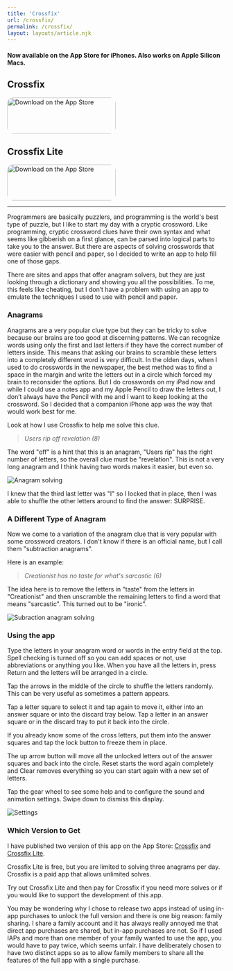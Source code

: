 ```yaml
---
title: 'Crossfix'
url: /crossfix/
permalink: /crossfix/
layout: layouts/article.njk
---
```


#### Now available on the App Store for iPhones. Also works on Apple Silicon Macs.

## Crossfix

<a href="https://apps.apple.com/us/app/crossfix/id1526235954?itsct=apps_box&amp;itscg=30200" style="display: inline-block; overflow: hidden; border-top-left-radius: 13px; border-top-right-radius: 13px; border-bottom-right-radius: 13px; border-bottom-left-radius: 13px; width: 250px; height: 83px;"><img src="https://tools.applemediaservices.com/api/badges/download-on-the-app-store/white/en-US?size=250x83&amp;releaseDate=1522281600&h=316183e4d473a49a7fc392abccb65adb" alt="Download on the App Store" style="border-top-left-radius: 13px; border-top-right-radius: 13px; border-bottom-right-radius: 13px; border-bottom-left-radius: 13px; width: 250px; height: 83px; margin: unset; border: unset;"></a>

## Crossfix Lite

<a href="https://apps.apple.com/us/app/crossfix-lite/id1526236100?itsct=apps_box&amp;itscg=30200" style="display: inline-block; overflow: hidden; border-top-left-radius: 13px; border-top-right-radius: 13px; border-bottom-right-radius: 13px; border-bottom-left-radius: 13px; width: 250px; height: 83px;"><img src="https://tools.applemediaservices.com/api/badges/download-on-the-app-store/black/en-US?size=250x83&amp;releaseDate=1522281600&h=316183e4d473a49a7fc392abccb65adb" alt="Download on the App Store" style="border-top-left-radius: 13px; border-top-right-radius: 13px; border-bottom-right-radius: 13px; border-bottom-left-radius: 13px; width: 250px; height: 83px; margin: unset; border: unset;"></a>

---

Programmers are basically puzzlers, and programming is the world's best type of puzzle, but I like to start my day with a cryptic crossword. Like programming, cryptic crossword clues have their own syntax and what seems like gibberish on a first glance, can be parsed into logical parts to take you to the answer. But there are aspects of solving crosswords that were easier with pencil and paper, so I decided to write an app to help fill one of those gaps.

There are sites and apps that offer anagram solvers, but they are just looking through a dictionary and showing you all the possibilities. To me, this feels like cheating, but I don’t have a problem with using an app to emulate the techniques I used to use with pencil and paper.

### Anagrams

Anagrams are a very popular clue type but they can be tricky to solve because our brains are too good at discerning patterns. We can recognize words using only the first and last letters if they have the correct number of letters inside. This means that asking our brains to scramble these letters into a completely different word is very difficult. In the olden days, when I used to do crosswords in the newspaper, the best method was to find a space in the margin and write the letters out in a circle which forced my brain to reconsider the options. But I do crosswords on my iPad now and while I could use a notes app and my Apple Pencil to draw the letters out, I don’t always have the Pencil with me and I want to keep looking at the crossword. So I decided that a companion iPhone app was the way that would work best for me.

Look at how I use Crossfix to help me solve this clue.

> _Users rip off revelation (8)_

The word "off" is a hint that this is an anagram, "Users rip" has the right number of letters, so the overall clue must be "revelation". This is not a very long anagram and I think having two words makes it easier, but even so.

![Anagram solving][i1]

I knew that the third last letter was "I" so I locked that in place, then I was able to shuffle the other letters around to find the answer: SURPRISE.

### A Different Type of Anagram

Now we come to a variation of the anagram clue that is very popular with some crossword creators. I don't know if there is an official name, but I call them "subtraction anagrams".

Here is an example:

> _Creationist has no taste for what's sarcastic (6)_

The idea here is to remove the letters in "taste" from the letters in "Creationist" and then unscramble the remaining letters to find a word that means "sarcastic". This turned out to be "ironic".

![Subraction anagram solving][i2]

### Using the app

Type the letters in your anagram word or words in the entry field at the top. Spell checking is turned off so you can add spaces or not, use abbreviations or anything you like. When you have all the letters in, press Return and the letters will be arranged in a circle.

Tap the arrows in the middle of the circle to shuffle the letters randomly. This can be very useful as sometimes a pattern appears.

Tap a letter square to select it and tap again to move it, either into an answer square or into the discard tray below. Tap a letter in an answer square or in the discard tray to put it back into the circle.

If you already know some of the cross letters, put them into the answer squares and tap the lock button to freeze them in place.

The up arrow button will move all the unlocked letters out of the answer squares and back into the circle. Reset starts the word again completely and Clear removes everything so you can start again with a new set of letters.

Tap the gear wheel to see some help and to configure the sound and animation settings. Swipe down to dismiss this display.

![Settings][i3]

### Which Version to Get

I have published two version of this app on the App Store: [Crossfix][1] and [Crossfix Lite][2].

Crossfix Lite is free, but you are limited to solving three anagrams per day.
Crossfix is a paid app that allows unlimited solves.

Try out Crossfix Lite and then pay for Crossfix if you need more solves or if you would like to support the development of this app.

You may be wondering why I chose to release two apps instead of using in-app purchases to unlock the full version and there is one big reason: family sharing. I share a family account and it has always really annoyed me that direct app purchases are shared, but in-app purchases are not. So if I used IAPs and more than one member of your family wanted to use the app, you would have to pay twice, which seems unfair. I have deliberately chosen to have two distinct apps so as to allow family members to share all the features of the full app with a single purchase.

[i1]: /images/2020/Crossfix-anagram.webp
[i2]: /images/2020/Crossfix-sub-anagram.webp
[i3]: /images/2020/Crossfix-settings.webp
[1]: https://itunes.apple.com/app/crossfix/id1526235954
[2]: https://itunes.apple.com/app/crossfix-lite/id1526236100
